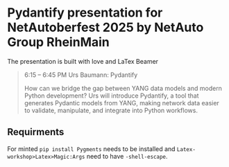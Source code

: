 # Pydantify presentation for NetAutoberfest 2025 by NetAuto Group RheinMain

The presentation is built with love and LaTex Beamer

> 6:15 – 6:45 PM
> Urs Baumann: Pydantify
>
> How can we bridge the gap between YANG data models and modern Python development? Urs will introduce Pydantify, a tool that generates Pydantic models from YANG, making network data easier to validate, manipulate, and integrate into Python workflows.


## Requirments

For minted `pip install Pygments` needs to be installed and `Latex-workshop>Latex>Magic:Args` need to have `-shell-escape`.